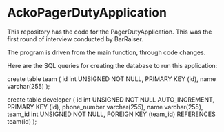 # AckoPagerDutyApplication
This repository has the code for the PagerDutyApplication. This was the first round of interview conducted by BarRaiser.

The program is driven from the main function, through code changes.

Here are the SQL queries for creating the database to run this application:

create table team (
	id int UNSIGNED NOT NULL,
	 PRIMARY KEY (id), 
	name varchar(255)
);

create table developer (
	id int UNSIGNED NOT NULL AUTO_INCREMENT,
	PRIMARY KEY (id),
	phone_number varchar(255),
	name varchar(255),
	team_id int UNSIGNED NOT NULL,
	FOREIGN KEY (team_id) REFERENCES team(id)
);
